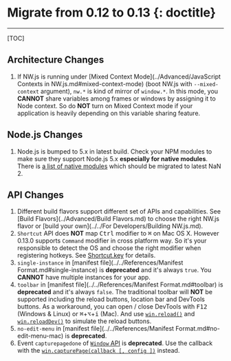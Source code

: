 # Migrate from 0.12 to 0.13 {: doctitle}
---

[TOC]

## Architecture Changes

1. If NW.js is running under [Mixed Context Mode](../Advanced/JavaScript Contexts in NW.js.md#mixed-context-mode) (boot NW.js with `--mixed-context` argument), `nw.*` is kind of mirror of `window.*`. In this mode, you **CANNOT** share variables among frames or windows by assigning it to Node context. So do **NOT** turn on Mixed Context mode if your application is heavily depending on this variable sharing feature.

## Node.js Changes

1. Node.js is bumped to 5.x in latest build. Check your NPM modules to make sure they support Node.js 5.x **especially for native modules**. There is [a list of native modules](https://github.com/nodejs/node/issues/2798) which should be migrated to latest NaN 2.

## API Changes

1. Different build flavors support different set of APIs and capabilities. See [Build Flavors](../Advanced/Build Flavors.md) to choose the right NW.js flavor or [build your own](../../For Developers/Building NW.js.md).
2. `Shortcut` API does **NOT** map <kbd>Ctrl</kbd> modifier to <kbd>&#8984;</kbd> on Mac OS X. However 0.13.0 supports `Command` modifier in cross platform way. So it's your responsible to detect the OS and choose the right modifier when registering hotkeys. See [Shortcut.key](../../References/Shortcut.md#shortcutkey) for details.
3. `single-instance` in [manifest file](../../References/Manifest Format.md#single-instance) is **deprecated** and it's always `true`. You **CANNOT** have multiple instances for your app.
4. `toolbar` in [manifest file](../../References/Manifest Format.md#toolbar) is **deprecated** and it's always `false`. The traditional toolbar will **NOT** be supported including the reload buttons, location bar and DevTools buttons. As a workaround, you can open / close DevTools with <kbd>F12</kbd> (Windows & Linux) or <kbd>&#8984;</kbd>+<kbd>&#8997;</kbd>+<kbd>i</kbd> (Mac). And use [`win.reload()`](../../References/Window.md#winreload) and [`win.reloadDev()`](../../References/Window.md#winreloaddev) to simulate the reload buttons.
5. `no-edit-menu` in [manifest file](../../References/Manifest Format.md#no-edit-menu-mac) is **deprecated**.
6. Event `capturepagedone` of [`Window` API](../../References/Window.md#event-capturepagedone) is **deprecated**. Use the callback with the [`win.capturePage(callback [, config ])`](../../References/Window.md#wincapturepagecallback--config-) instead.
